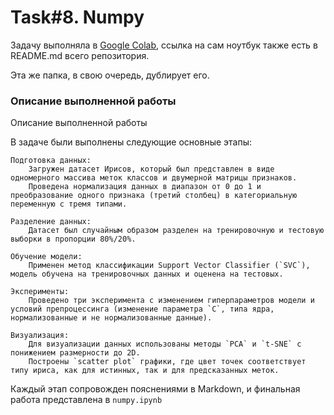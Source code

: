 # Task#8. Numpy

Задачу выполняла в [Google Colab](https://colab.research.google.com/drive/19cr3WRLZPp3nKwiwhuYtI10cnrW48joP?usp=sharing), ссылка на сам ноутбук также есть в README.md всего репозитория.

Эта же папка, в свою очередь, дублирует его.


### Описание выполненной работы

Описание выполненной работы

В задаче были выполнены следующие основные этапы:

    Подготовка данных:
        Загружен датасет Ирисов, который был представлен в виде одномерного массива меток классов и двумерной матрицы признаков.
        Проведена нормализация данных в диапазон от 0 до 1 и преобразование одного признака (третий столбец) в категориальную переменную с тремя типами.

    Разделение данных:
        Датасет был случайным образом разделен на тренировочную и тестовую выборки в пропорции 80%/20%.

    Обучение модели:
        Применен метод классификации Support Vector Classifier (`SVC`), модель обучена на тренировочных данных и оценена на тестовых.

    Эксперименты:
        Проведено три эксперимента с изменением гиперпараметров модели и условий препроцессинга (изменение параметра `C`, типа ядра, нормализованные и не нормализованные данные).

    Визуализация:
        Для визуализации данных использованы методы `PCA` и `t-SNE` с понижением размерности до 2D.
        Построены `scatter plot` графики, где цвет точек соответствует типу ириса, как для истинных, так и для предсказанных меток.

Каждый этап сопровожден пояснениями в Markdown, и финальная работа представлена в `numpy.ipynb`